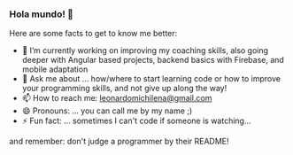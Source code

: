 ### Hola mundo! 👋

<!--
**LeonardoMichilena/LeonardoMichilena** is a ✨ _special_ ✨ repository because its `README.md` (this file) appears on your GitHub profile.

-->

Here are some facts to get to know me better:

- 🌱 I’m currently working on improving my coaching skills,  also going deeper with Angular based projects, backend basics with Firebase, and mobile adaptation
- 💬 Ask me about ... how/where to start learning code or how to improve your programming skills, and not give up along the way!
- 📫 How to reach me: leonardomichilena@gmail.com
- 😄 Pronouns: ... you can call me by my name ;)
- ⚡ Fun fact: ... sometimes I can't code if someone is watching... 

and remember: don't judge a programmer by their README!
